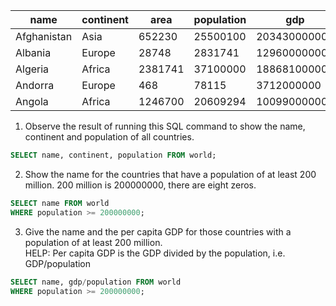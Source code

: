 
| name        | continent | area     | population | gdp          |
|-------------|-----------|----------|------------|--------------|
| Afghanistan |	Asia      | 652230   |	25500100  | 20343000000  |
| Albania    	| Europe    | 28748    | 2831741    | 12960000000  |
| Algeria	    | Africa    | 2381741  | 37100000   | 188681000000 |
| Andorra	    | Europe    | 468      | 78115      | 3712000000   |
| Angola	    | Africa    | 1246700  | 20609294   | 100990000000 |



1. Observe the result of running this SQL command to show the name, continent and population of all countries.
```sql
SELECT name, continent, population FROM world;
```

2. Show the name for the countries that have a population of at least 200 million. 200 million is 200000000, there are eight zeros.
```sql
SELECT name FROM world
WHERE population >= 200000000;
```

3. Give the name and the per capita GDP for those countries with a population of at least 200 million.<br>
HELP: Per capita GDP is the GDP divided by the population, i.e. GDP/population
```sql
SELECT name, gdp/population FROM world
WHERE population >= 200000000;
```


